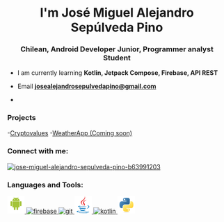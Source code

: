 <h1 align="center">I'm José Miguel Alejandro Sepúlveda Pino</h1>
<h3 align="center">Chilean, Android Developer Junior, Programmer analyst Student</h3>

- I am currently learning **Kotlin, Jetpack Compose, Firebase, API REST**

- Email **josealejandrosepulvedapino@gmail.com**
- 
<h3 align="left">Projects</h3>
-<a href="https://josesepulvedapino.github.io/cryptovalues-angular/" target="blank">Cryptovalues</a>
-<a href="" target="blank">WeatherApp (Coming soon)</a>


<h3 align="left">Connect with me:</h3>
<p align="left">
<a href="https://linkedin.com/in/jose-miguel-alejandro-sepulveda-pino-b63991203" target="blank"><img align="center" src="https://raw.githubusercontent.com/rahuldkjain/github-profile-readme-generator/master/src/images/icons/Social/linked-in-alt.svg" alt="jose-miguel-alejandro-sepulveda-pino-b63991203" height="30" width="40" /></a>
</p>

<h3 align="left">Languages and Tools:</h3>
<p align="left"> <a href="https://developer.android.com" target="_blank" rel="noreferrer"> <img src="https://raw.githubusercontent.com/devicons/devicon/master/icons/android/android-original-wordmark.svg" alt="android" width="40" height="40"/> </a> <a href="https://firebase.google.com/" target="_blank" rel="noreferrer"> <img src="https://www.vectorlogo.zone/logos/firebase/firebase-icon.svg" alt="firebase" width="40" height="40"/> </a> <a href="https://git-scm.com/" target="_blank" rel="noreferrer"> <img src="https://www.vectorlogo.zone/logos/git-scm/git-scm-icon.svg" alt="git" width="40" height="40"/> </a> <a href="https://www.java.com" target="_blank" rel="noreferrer"> <img src="https://raw.githubusercontent.com/devicons/devicon/master/icons/java/java-original.svg" alt="java" width="40" height="40"/> </a> <a href="https://kotlinlang.org" target="_blank" rel="noreferrer"> <img src="https://www.vectorlogo.zone/logos/kotlinlang/kotlinlang-icon.svg" alt="kotlin" width="40" height="40"/> </a> <a href="https://www.python.org" target="_blank" rel="noreferrer"> <img src="https://raw.githubusercontent.com/devicons/devicon/master/icons/python/python-original.svg" alt="python" width="40" height="40"/> </a> </p>
